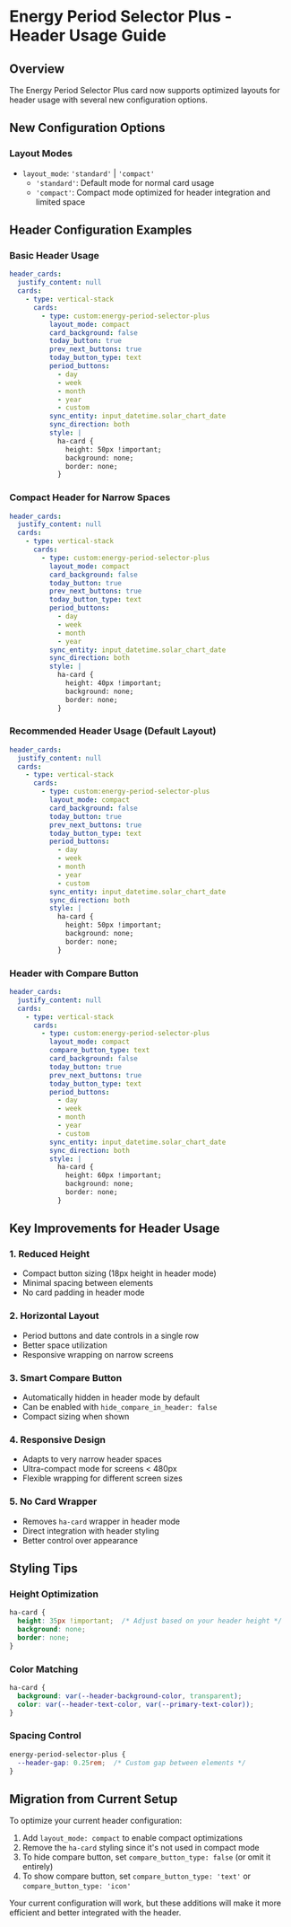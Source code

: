 # Energy Period Selector Plus - Header Usage Guide

## Overview

The Energy Period Selector Plus card now supports optimized layouts for header usage with several new configuration options.

## New Configuration Options

### Layout Modes
- `layout_mode`: `'standard'` | `'compact'`
  - `'standard'`: Default mode for normal card usage
  - `'compact'`: Compact mode optimized for header integration and limited space

## Header Configuration Examples

### Basic Header Usage
```yaml
header_cards:
  justify_content: null
  cards:
    - type: vertical-stack
      cards:
        - type: custom:energy-period-selector-plus
          layout_mode: compact
          card_background: false
          today_button: true
          prev_next_buttons: true
          today_button_type: text
          period_buttons:
            - day
            - week
            - month
            - year
            - custom
          sync_entity: input_datetime.solar_chart_date
          sync_direction: both
          style: |
            ha-card {
              height: 50px !important;
              background: none;
              border: none;
            }
```

### Compact Header for Narrow Spaces
```yaml
header_cards:
  justify_content: null
  cards:
    - type: vertical-stack
      cards:
        - type: custom:energy-period-selector-plus
          layout_mode: compact
          card_background: false
          today_button: true
          prev_next_buttons: true
          today_button_type: text
          period_buttons:
            - day
            - week
            - month
            - year
          sync_entity: input_datetime.solar_chart_date
          sync_direction: both
          style: |
            ha-card {
              height: 40px !important;
              background: none;
              border: none;
            }
```

### Recommended Header Usage (Default Layout)
```yaml
header_cards:
  justify_content: null
  cards:
    - type: vertical-stack
      cards:
        - type: custom:energy-period-selector-plus
          layout_mode: compact
          card_background: false
          today_button: true
          prev_next_buttons: true
          today_button_type: text
          period_buttons:
            - day
            - week
            - month
            - year
            - custom
          sync_entity: input_datetime.solar_chart_date
          sync_direction: both
          style: |
            ha-card {
              height: 50px !important;
              background: none;
              border: none;
            }
```

### Header with Compare Button
```yaml
header_cards:
  justify_content: null
  cards:
    - type: vertical-stack
      cards:
        - type: custom:energy-period-selector-plus
          layout_mode: compact
          compare_button_type: text
          card_background: false
          today_button: true
          prev_next_buttons: true
          today_button_type: text
          period_buttons:
            - day
            - week
            - month
            - year
            - custom
          sync_entity: input_datetime.solar_chart_date
          sync_direction: both
          style: |
            ha-card {
              height: 60px !important;
              background: none;
              border: none;
            }
```

## Key Improvements for Header Usage

### 1. **Reduced Height**
- Compact button sizing (18px height in header mode)
- Minimal spacing between elements
- No card padding in header mode

### 2. **Horizontal Layout**
- Period buttons and date controls in a single row
- Better space utilization
- Responsive wrapping on narrow screens

### 3. **Smart Compare Button**
- Automatically hidden in header mode by default
- Can be enabled with `hide_compare_in_header: false`
- Compact sizing when shown

### 4. **Responsive Design**
- Adapts to very narrow header spaces
- Ultra-compact mode for screens < 480px
- Flexible wrapping for different screen sizes

### 5. **No Card Wrapper**
- Removes `ha-card` wrapper in header mode
- Direct integration with header styling
- Better control over appearance

## Styling Tips

### Height Optimization
```css
ha-card {
  height: 35px !important;  /* Adjust based on your header height */
  background: none;
  border: none;
}
```

### Color Matching
```css
ha-card {
  background: var(--header-background-color, transparent);
  color: var(--header-text-color, var(--primary-text-color));
}
```

### Spacing Control
```css
energy-period-selector-plus {
  --header-gap: 0.25rem;  /* Custom gap between elements */
}
```

## Migration from Current Setup

To optimize your current header configuration:

1. Add `layout_mode: compact` to enable compact optimizations
2. Remove the `ha-card` styling since it's not used in compact mode
3. To hide compare button, set `compare_button_type: false` (or omit it entirely)
4. To show compare button, set `compare_button_type: 'text'` or `compare_button_type: 'icon'`

Your current configuration will work, but these additions will make it more efficient and better integrated with the header.
